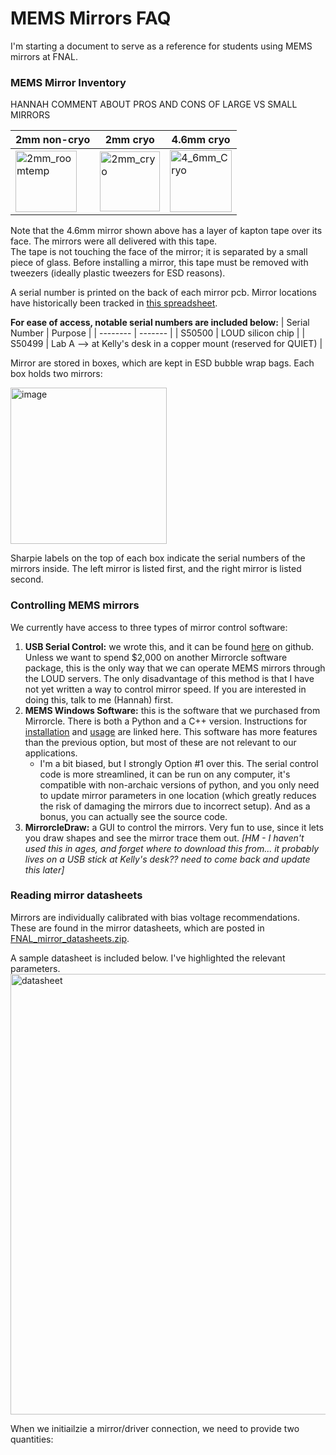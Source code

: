 # MEMS Mirrors FAQ
I'm starting a document to serve as a reference for students using MEMS mirrors at FNAL.

### MEMS Mirror Inventory
HANNAH COMMENT ABOUT PROS AND CONS OF LARGE VS SMALL MIRRORS


| 2mm non-cryo | 2mm cryo | 4.6mm cryo |
| -------- | ------- | -------- |
| <img width="98" alt="2mm_roomtemp" src="https://github.com/CosmiQuantum/MEMS_docs/assets/80175523/768bc744-fba1-444d-816d-5995c2e0a42f">| <img width="96" alt="2mm_cryo" src="https://github.com/CosmiQuantum/MEMS_docs/assets/80175523/680c64cc-0d65-477e-9ec7-d8f4b5113dee">| <img width="99" alt="4_6mm_Cryo" src="https://github.com/CosmiQuantum/MEMS_docs/assets/80175523/d732c35b-cfd0-47bb-a9a3-db2b9a7598e5"> |

Note that the 4.6mm mirror shown above has a layer of kapton tape over its face.  The mirrors were all delivered with this tape.  
The tape is not touching the face of the mirror; it is separated by a small piece of glass.  Before installing a mirror, this tape must be removed with tweezers 
(ideally plastic tweezers for ESD reasons).

A serial number is printed on the back of each mirror pcb.  Mirror locations have historically been
tracked in [this spreadsheet](https://docs.google.com/spreadsheets/d/1SfAJXwR_5d47hqugquiN4ruBxzNecHy8UDuXBtk5U1g/edit#gid=0).  

**For ease of access, notable serial numbers are included below:**
| Serial Number | Purpose |
| -------- | ------- |
| S50500 | LOUD silicon chip |
| S50499 | Lab A --> at Kelly's desk in a copper mount (reserved for QUIET) |

Mirror are stored in boxes, 
which are kept in ESD bubble wrap bags.  Each box holds two mirrors:

<img width="250" alt="image" src="https://github.com/CosmiQuantum/MEMS_docs/assets/80175523/9a70fdf3-5c75-43b1-ac5e-15e93fb56d9e">

Sharpie labels on the top of each box indicate the serial numbers of the mirrors inside.  The left mirror is listed first, and the right mirror is listed second.

### Controlling MEMS mirrors
We currently have access to three types of mirror control software:
1. **USB Serial Control:** we wrote this, and it can be found [here](https://github.com/CosmiQuantum/MEMS_docs/blob/main/MEMS_mirrors/MEMS_windows_installation.md) on github. Unless we want to spend $2,000 on another Mirrorcle software package, this is the only way that we can operate MEMS mirrors through the LOUD servers.  The only disadvantage of this method is that I have not yet written a way to control mirror speed.  If you are interested in doing this, talk to me (Hannah) first.
2. **MEMS Windows Software:** this is the software that we purchased from Mirrorcle.  There is both a Python and a C++ version.  Instructions for [installation](https://github.com/CosmiQuantum/MEMS_docs/blob/main/MEMS_mirrors/MEMS_windows_installation.md) and [usage](https://github.com/CosmiQuantum/MEMS_docs/blob/main/MEMS_mirrors/MEMS_windows_quickstart.md) are linked here.  This software has more features than the previous option, but most of these are not relevant to our applications.  
    * I'm a bit biased, but I strongly Option \#1 over this.  The serial control code is more streamlined, it can be run on any computer, it's compatible with non-archaic versions of python, and you only need to update mirror parameters in one location (which greatly reduces the risk of damaging the mirrors due to incorrect setup).  And as a bonus, you can actually see the source code.
4. **MirrorcleDraw:** a GUI to control the mirrors.  Very fun to use, since it lets you draw shapes and see the mirror trace them out. *[HM - I haven't used this in ages, and forget where to download this from... it probably lives on a USB stick at Kelly's desk?? need to come back and update this later]*


### Reading mirror datasheets
Mirrors are individually calibrated with bias voltage recommendations.  These are found in the mirror datasheets, which are posted in
[FNAL_mirror_datasheets.zip](https://github.com/CosmiQuantum/MEMS_docs/blob/main/MEMS_mirrors/FNAL_mirror_datasheets.zip).  

A sample datasheet is included below.  I've highlighted the relevant parameters.
<img width="705" alt="datasheet" src="https://github.com/CosmiQuantum/MEMS_docs/assets/80175523/c5125d16-a371-4c28-9f78-e6707fcbf5fb">

When we initiailzie a mirror/driver connection, we need to provide two quantities:




